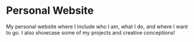 # Personal Website

My personal website where I include who I am, what I do, and where I want to go. I also showcase some of my projects
and creative conceptions!
